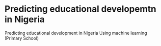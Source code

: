 # Predicting educational developemtn in Nigeria
 Predicting educational development in Nigeria Using machine learning (Primary School)

